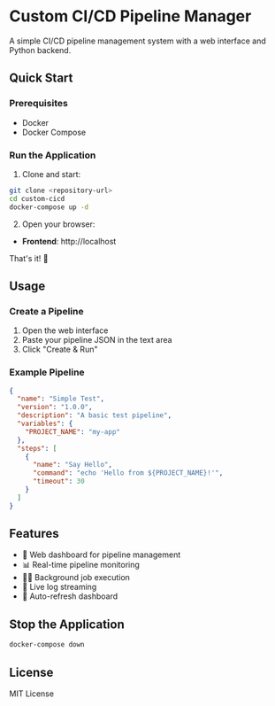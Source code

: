 # Custom CI/CD Pipeline Manager

A simple CI/CD pipeline management system with a web interface and Python backend.

## Quick Start

### Prerequisites
- Docker
- Docker Compose

### Run the Application

1. Clone and start:
```bash
git clone <repository-url>
cd custom-cicd
docker-compose up -d
```

2. Open your browser:
- **Frontend**: http://localhost

That's it! 🎉

## Usage

### Create a Pipeline
1. Open the web interface
2. Paste your pipeline JSON in the text area
3. Click "Create & Run"

### Example Pipeline
```json
{
  "name": "Simple Test",
  "version": "1.0.0",
  "description": "A basic test pipeline",
  "variables": {
    "PROJECT_NAME": "my-app"
  },
  "steps": [
    {
      "name": "Say Hello",
      "command": "echo 'Hello from ${PROJECT_NAME}!'",
      "timeout": 30
    }
  ]
}
```

## Features

- 🚀 Web dashboard for pipeline management
- 📊 Real-time pipeline monitoring
- 🏃‍♂️ Background job execution
- 📝 Live log streaming
- 🔄 Auto-refresh dashboard

## Stop the Application

```bash
docker-compose down
```

## License

MIT License
